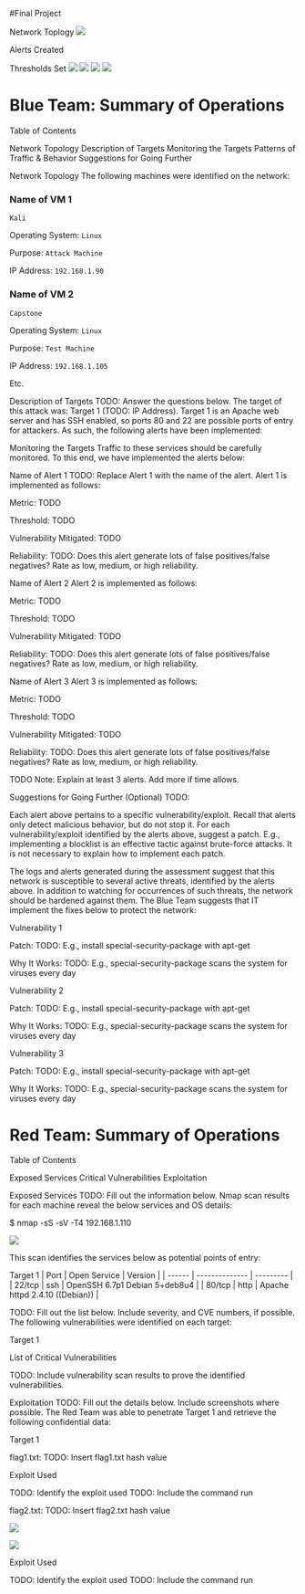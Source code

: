 #Final Project 

Network Toplogy
![](Images/final-project-setup.png)

Alerts Created

Thresholds Set
![](Images/HTTP_Request_Size_Alert.PNG)
![](Images/Excessive_Http_Alert.PNG)
![](Images/Images/CPU_Alert.PNG)
![](Images/GET_Request_Alert.PNG)


# Blue Team: Summary of Operations

Table of Contents

Network Topology
Description of Targets
Monitoring the Targets
Patterns of Traffic & Behavior
Suggestions for Going Further


Network Topology
The following machines were identified on the network:

### Name of VM 1
`Kali`

Operating System:
`Linux`

Purpose:
`Attack Machine`

IP Address:
`192.168.1.90`

### Name of VM 2
`Capstone`

Operating System:
`Linux`

Purpose:
`Test Machine`

IP Address:
`192.168.1.105`

Etc.


Description of Targets
TODO: Answer the questions below.
The target of this attack was: Target 1 (TODO: IP Address).
Target 1 is an Apache web server and has SSH enabled, so ports 80 and 22 are possible ports of entry for attackers. As such, the following alerts have been implemented:

Monitoring the Targets
Traffic to these services should be carefully monitored. To this end, we have implemented the alerts below:

Name of Alert 1
TODO: Replace Alert 1 with the name of the alert.
Alert 1 is implemented as follows:


Metric: TODO

Threshold: TODO

Vulnerability Mitigated: TODO

Reliability: TODO: Does this alert generate lots of false positives/false negatives? Rate as low, medium, or high reliability.


Name of Alert 2
Alert 2 is implemented as follows:


Metric: TODO

Threshold: TODO

Vulnerability Mitigated: TODO

Reliability: TODO: Does this alert generate lots of false positives/false negatives? Rate as low, medium, or high reliability.


Name of Alert 3
Alert 3 is implemented as follows:


Metric: TODO

Threshold: TODO

Vulnerability Mitigated: TODO

Reliability: TODO: Does this alert generate lots of false positives/false negatives? Rate as low, medium, or high reliability.

TODO Note: Explain at least 3 alerts. Add more if time allows.

Suggestions for Going Further (Optional)
TODO:

Each alert above pertains to a specific vulnerability/exploit. Recall that alerts only detect malicious behavior, but do not stop it. For each vulnerability/exploit identified by the alerts above, suggest a patch. E.g., implementing a blocklist is an effective tactic against brute-force attacks. It is not necessary to explain how to implement each patch.

The logs and alerts generated during the assessment suggest that this network is susceptible to several active threats, identified by the alerts above. In addition to watching for occurrences of such threats, the network should be hardened against them. The Blue Team suggests that IT implement the fixes below to protect the network:

Vulnerability 1


Patch: TODO: E.g., install special-security-package with apt-get


Why It Works: TODO: E.g., special-security-package scans the system for viruses every day



Vulnerability 2


Patch: TODO: E.g., install special-security-package with apt-get


Why It Works: TODO: E.g., special-security-package scans the system for viruses every day



Vulnerability 3


Patch: TODO: E.g., install special-security-package with apt-get


Why It Works: TODO: E.g., special-security-package scans the system for viruses every day

# Red Team: Summary of Operations

Table of Contents

Exposed Services
Critical Vulnerabilities
Exploitation


Exposed Services
TODO: Fill out the information below.
Nmap scan results for each machine reveal the below services and OS details:

$ nmap -sS -sV -T4 192.168.1.110 

![](Images/target1_nmap_results.PNG)

This scan identifies the services below as potential points of entry:

Target 1
| Port   | Open Service   | Version   |
| ------ | -------------- | --------- |
| 22/tcp | ssh            | OpenSSH 6.7p1 Debian 5+deb8u4 |
| 80/tcp | http           | Apache httpd 2.4.10 ((Debian)) |  


TODO: Fill out the list below. Include severity, and CVE numbers, if possible.
The following vulnerabilities were identified on each target:

Target 1

List of
Critical
Vulnerabilities



TODO: Include vulnerability scan results to prove the identified vulnerabilities.

Exploitation
TODO: Fill out the details below. Include screenshots where possible.
The Red Team was able to penetrate Target 1 and retrieve the following confidential data:

Target 1


flag1.txt: TODO: Insert flag1.txt hash value


Exploit Used

TODO: Identify the exploit used
TODO: Include the command run





flag2.txt: TODO: Insert flag2.txt hash value

![](Images/flag2.PNG)

![](Images/cat_flag2.PNG)


Exploit Used

TODO: Identify the exploit used
TODO: Include the command run
